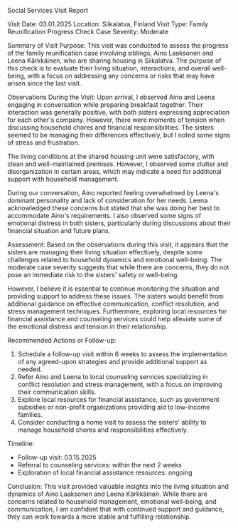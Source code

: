 Social Services Visit Report

Visit Date: 03.01.2025
Location: Siikalatva, Finland
Visit Type: Family Reunification Progress Check
Case Severity: Moderate

Summary of Visit Purpose:
This visit was conducted to assess the progress of the family reunification case involving siblings, Aino Laaksonen and Leena Kärkkäinen, who are sharing housing in Siikalatva. The purpose of this check is to evaluate their living situation, interactions, and overall well-being, with a focus on addressing any concerns or risks that may have arisen since the last visit.

Observations During the Visit:
Upon arrival, I observed Aino and Leena engaging in conversation while preparing breakfast together. Their interaction was generally positive, with both sisters expressing appreciation for each other's company. However, there were moments of tension when discussing household chores and financial responsibilities. The sisters seemed to be managing their differences effectively, but I noted some signs of stress and frustration.

The living conditions at the shared housing unit were satisfactory, with clean and well-maintained premises. However, I observed some clutter and disorganization in certain areas, which may indicate a need for additional support with household management.

During our conversation, Aino reported feeling overwhelmed by Leena's dominant personality and lack of consideration for her needs. Leena acknowledged these concerns but stated that she was doing her best to accommodate Aino's requirements. I also observed some signs of emotional distress in both sisters, particularly during discussions about their financial situation and future plans.

Assessment:
Based on the observations during this visit, it appears that the sisters are managing their living situation effectively, despite some challenges related to household dynamics and emotional well-being. The moderate case severity suggests that while there are concerns, they do not pose an immediate risk to the sisters' safety or well-being.

However, I believe it is essential to continue monitoring the situation and providing support to address these issues. The sisters would benefit from additional guidance on effective communication, conflict resolution, and stress management techniques. Furthermore, exploring local resources for financial assistance and counseling services could help alleviate some of the emotional distress and tension in their relationship.

Recommended Actions or Follow-up:
1. Schedule a follow-up visit within 6 weeks to assess the implementation of any agreed-upon strategies and provide additional support as needed.
2. Refer Aino and Leena to local counseling services specializing in conflict resolution and stress management, with a focus on improving their communication skills.
3. Explore local resources for financial assistance, such as government subsidies or non-profit organizations providing aid to low-income families.
4. Consider conducting a home visit to assess the sisters' ability to manage household chores and responsibilities effectively.

Timeline:
- Follow-up visit: 03.15.2025
- Referral to counseling services: within the next 2 weeks
- Exploration of local financial assistance resources: ongoing

Conclusion:
This visit provided valuable insights into the living situation and dynamics of Aino Laaksonen and Leena Kärkkäinen. While there are concerns related to household management, emotional well-being, and communication, I am confident that with continued support and guidance, they can work towards a more stable and fulfilling relationship.